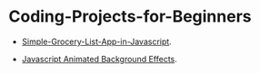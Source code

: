 # Coding-Projects-for-Beginners
- [Simple-Grocery-List-App-in-Javascript](https://ntv170491.github.io/Coding-Projects-for-Beginners/Simple-Grocery-List-App-in-Javascript).

- [Javascript Animated Background Effects](https://ntv170491.github.io/Coding-Projects-for-Beginners/JavascriptAnimatedBackgroundEffects).
